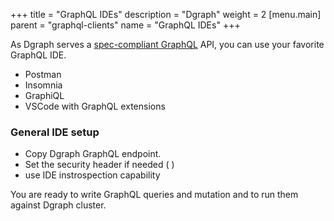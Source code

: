 +++
title = "GraphQL IDEs"
description = "Dgraph"
weight = 2
[menu.main]
    parent = "graphql-clients"
    name = "GraphQL IDEs"
+++


As Dgraph serves a [spec-compliant GraphQL](https://graphql.github.io/graphql-spec/June2018/) API, you can use your favorite GraphQL IDE.

- Postman
- Insomnia
- GraphiQL
- VSCode with GraphQL extensions

### General IDE setup
- Copy Dgraph GraphQL endpoint. 
- Set the security header if needed ( <TO DO explain>)
- use IDE instrospection capability

You are ready to write GraphQL queries and mutation and to run them against Dgraph cluster.

